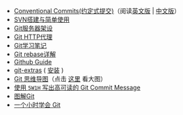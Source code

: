 - [Conventional Commits(约定式提交)](https://github.com/conventional-changelog/conventionalcommits.org)（阅读[英文版](https://conventionalcommits.org/lang/en) | [中文版](https://conventionalcommits.org/lang/zh-Hans)）
- [SVN搭建与简单使用](./build-svn-server.md)
- [Git服务器架设](./build-git-server.md)
- [Git HTTP代理](./git-http-proxy.md)
- [Git学习笔记](./git-learning-note.md)
- [Git rebase详解](./git-rebase.md)
- [Github Guide](./github-guide.md)
- [git-extras](https://github.com/tj/git-extras) ( [安装](https://github.com/tj/git-extras/blob/master/Installation.md) )
- [Git 思维导图](./_static/git-shortcut.jpg)（点击 [这里](https://github.com/xgfone/snippet/raw/master/snippet/docs/vcs/_static/git-shortcut.jpg) 看大图）
- [使用 `5W1H` 写出高可读的 Git Commit Message](./git-commit-message.md)
- [图解Git](https://marklodato.github.io/visual-git-guide/index-zh-cn.html)
- [一个小时学会 Git](http://www.cnblogs.com/best/p/7474442.html)
